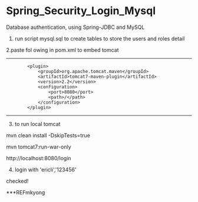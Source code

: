 # Spring_Security_Login_Mysql
Database authentication, using Spring-JDBC and MySQL

1. run script mysql.sql  to create tables to store the users and roles detail

2.paste fol owing in pom.xml to embed tomcat
_______________________________________________
			<plugin>
				<groupId>org.apache.tomcat.maven</groupId>
				<artifactId>tomcat7-maven-plugin</artifactId>
				<version>2.2</version>
				<configuration>
					<port>8080</port>
					<path>/</path>
				</configuration>
			</plugin>
____________________________________________




3. to run local tomcat

mvn clean install -DskipTests=true      

mvn tomcat7:run-war-only 

http://localhost:8080/login

4. login with 'ericli','123456'

checked!

***REFmkyong

